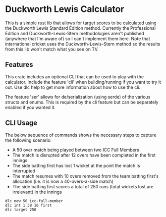 # Duckworth Lewis Calculator

This is a simple rust lib that allows for target scores to be calculated using the Duckworth Lewis Standard Edition method.  Currently the Professional Edition and Duckworth-Lewis-Stern methodologies aren't published (anywhere that I'm aware of) so I can't implement them here. Note that international cricket uses the Duckworth-Lewis-Stern method so the results from this lib won't match what you see on TV.

## Features

This crate includes an optional CLI that can be used to play with the calculator. Include the feature 'cli' when building/running if you want to try it out. Use dlc help to get more information about how to use the cli.

The feature 'ser' allows for de/serialization (using serde) of the various structs and enums. This is required by the cli feature but can be separately enabled if you wanted it.

## CLI Usage

The below sequence of commands shows the necessary steps to capture the following scenario:
* A 50 over match being played between two ICC Full Members
* The match is disrupted after 12 overs have been completed in the first innings
* The side batting first has lost 1 wicket at the point the match is interrupted
* The match resumes with 10 overs removed from the team batting first's allocation (i.e. it is now a 40-overs-a-side match)
* The side batting first scores a total of 250 runs (total wickets lost are irrelevant) in the innings

```
dlc new 50 icc-full-member
dlc int 1 38 10 first
dlc target 250
```